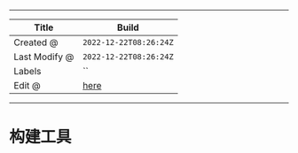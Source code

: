 -----

| Title         | Build                                                |
| ------------- | ---------------------------------------------------- |
| Created @     | `2022-12-22T08:26:24Z`                               |
| Last Modify @ | `2022-12-22T08:26:24Z`                               |
| Labels        | \`\`                                                 |
| Edit @        | [here](https://github.com/junxnone/xwiki/issues/190) |

-----

# 构建工具
